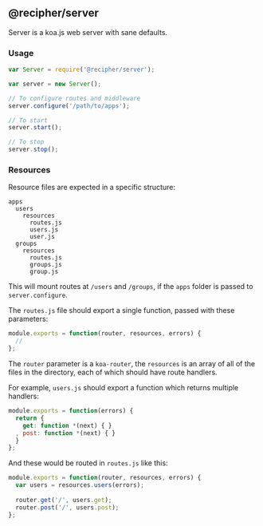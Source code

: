 ## @recipher/server

Server is a koa.js web server with sane defaults.

### Usage

```javascript
var Server = require('@recipher/server');

var server = new Server();

// To configure routes and middleware
server.configure('/path/to/apps');

// To start
server.start();

// To stop
server.stop();
```

### Resources

Resource files are expected in a specific structure:

```
apps
  users
    resources
      routes.js
      users.js
      user.js
  groups
    resources
      routes.js
      groups.js
      group.js
```

This will mount routes at `/users` and `/groups`, if the `apps` folder is passed to `server.configure`. 

The `routes.js` file should export a single function, passed with these parameters:

```javascript
module.exports = function(router, resources, errors) {
  //
};
```

The `router` parameter is a `koa-router`, the `resources` is an array of all of the files in the directory, each of which should have route handlers.

For example, `users.js` should export a function which returns multiple handlers:

```javascript
module.exports = function(errors) {
  return {
    get: function *(next) { }
  , post: function *(next) { }
  }
};
```

And these would be routed in `routes.js` like this:

```javascript
module.exports = function(router, resources, errors) {
  var users = resources.users(errors);
  
  router.get('/', users.get);
  router.post('/', users.post);
};
